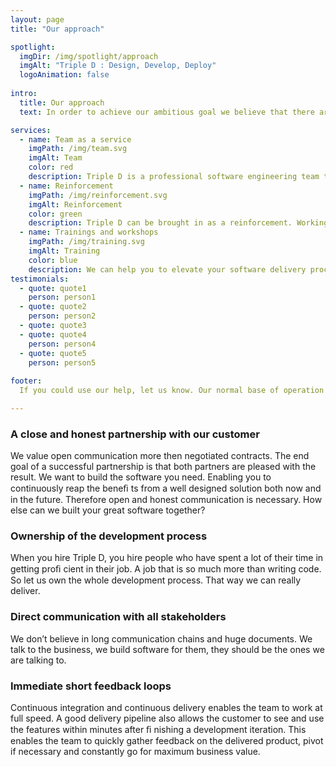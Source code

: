```yaml
---
layout: page
title: "Our approach"

spotlight:
  imgDir: /img/spotlight/approach 
  imgAlt: "Triple D : Design, Develop, Deploy"
  logoAnimation: false
  
intro:
  title: Our approach
  text: In order to achieve our ambitious goal we believe that there are certain prerequisites in order to make this possible.

services:
  - name: Team as a service
    imgPath: /img/team.svg
    imgAlt: Team
    color: red
    description: Triple D is a professional software engineering team that keeps its coherence over multiple software assignments. We belief that this is how we can have the greatest impact.<br /><br />This is comparable to the roman imperial standing army, which was a professional army instead of an ad hoc formed army. This enabled the romans to keep the hard fought lessons learned and experience gained.
  - name: Reinforcement
    imgPath: /img/reinforcement.svg
    imgAlt: Reinforcement
    color: green
    description: Triple D can be brought in as a reinforcement. Working closely together with existing teams allows us to introduce industry best practices. This will not only help in delivering in the short term but it will allow the existing teams to learn, to evolve and to grow. So even after Triple D has left, your teams should deliver faster, quality software. At a sustainable pace.
  - name: Trainings and workshops
    imgPath: /img/training.svg
    imgAlt: Training
    color: blue
    description: We can help you to elevate your software delivery process by facilitating training and workshops on request. Assisting you in taking your team to the next level and making sure that the software keeps delivering long after the initial phase or deadline has passed.
testimonials:
  - quote: quote1
    person: person1
  - quote: quote2
    person: person2
  - quote: quote3
  - quote: quote4
    person: person4
  - quote: quote5
    person: person5
  
footer:
  If you could use our help, let us know. Our normal base of operation in Belgium is Ghent, Antwerp, Brussels triangle. <br>But we are open to any interesting proposals. Contact us!

---
```


<div class="col-12 col-md-8 offset-md-2 mb-2 mb-md-4">
    <h3 class="h5 font-family-bold text-black mb-2">A close and honest partnership with our customer</h3>
    <p>We value open communication more then negotiated contracts. The end goal of a successful partnership is that both partners are pleased with the result. We want to build the software you need. Enabling you to continuously reap the beneﬁ ts from a well designed solution both now and in the future. Therefore open and honest communication is necessary. How else can we built your great software together?</p>
</div>
<div class="col-12 col-md-8 offset-md-2 mb-2 mb-md-4">
    <h3 class="h5 font-family-bold text-black mb-2">Ownership of the development process</h3>
    <p>When you hire Triple D, you hire people who have spent a lot of their time in getting proﬁ cient in their job. A job that is so much more than writing code. So let us own the whole development process. That way we can really deliver.</p>
</div>
<div class="col-12 col-md-8 offset-md-2 mb-2 mb-md-4">
    <h3 class="h5 font-family-bold text-black mb-2">Direct communication with all stakeholders</h3>
    <p>We don’t believe in long communication chains and huge documents. We talk to the business, we build software for them, they should be the ones we are talking to.</p>
</div>
<div class="col-12 col-md-8 offset-md-2 mb-2 mb-md-4">
    <h3 class="h5 font-family-bold text-black mb-2">Immediate short feedback loops</h3>
    <p>Continuous integration and continuous delivery enables the team to work at full speed. A good delivery pipeline also allows the customer to see and use the features within minutes after ﬁ nishing a development iteration. This enables the team to quickly gather feedback on the delivered product, pivot if necessary and constantly go for maximum business value.</p>
</div>